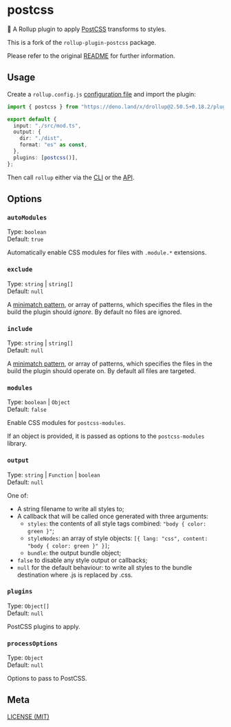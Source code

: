 # postcss

🍣 A Rollup plugin to apply [PostCSS](https://github.com/postcss/postcss)
transforms to styles.

This is a fork of the `rollup-plugin-postcss` package.

Please refer to the original
[README](https://github.com/egoist/rollup-plugin-postcss) for further
information.

## Usage

Create a `rollup.config.js`
[configuration file](https://www.rollupjs.org/guide/en/#configuration-files) and
import the plugin:

```ts
import { postcss } from "https://deno.land/x/drollup@2.50.5+0.18.2/plugins/postcss/mod.ts";

export default {
  input: "./src/mod.ts",
  output: {
    dir: "./dist",
    format: "es" as const,
  },
  plugins: [postcss()],
};
```

Then call `rollup` either via the
[CLI](https://www.rollupjs.org/guide/en/#command-line-reference) or the
[API](https://www.rollupjs.org/guide/en/#javascript-api).

## Options

### `autoModules`

Type: `boolean`<br> Default: `true`

Automatically enable CSS modules for files with `.module.*` extensions.

### `exclude`

Type: `string` | `string[]`<br> Default: `null`

A [minimatch pattern](https://github.com/isaacs/minimatch), or array of
patterns, which specifies the files in the build the plugin should _ignore_. By
default no files are ignored.

### `include`

Type: `string` | `string[]`<br> Default: `null`

A [minimatch pattern](https://github.com/isaacs/minimatch), or array of
patterns, which specifies the files in the build the plugin should operate on.
By default all files are targeted.

### `modules`

Type: `boolean` | `Object`<br> Default: `false`

Enable CSS modules for `postcss-modules`.

If an object is provided, it is passed as options to the `postcss-modules`
library.

### `output`

Type: `string` | `Function` | `boolean`<br> Default: `null`

One of:

- A string filename to write all styles to;
- A callback that will be called once generated with three arguments:
  - `styles`: the contents of all style tags combined:
    `"body { color: green }"`;
  - `styleNodes`: an array of style objects:
    `[{ lang: "css", content: "body { color: green }" }]`;
  - `bundle`: the output bundle object;
- `false` to disable any style output or callbacks;
- `null` for the default behaviour: to write all styles to the bundle
  destination where .js is replaced by .css.

### `plugins`

Type: `Object[]`<br> Default: `null`

PostCSS plugins to apply.

### `processOptions`

Type: `Object`<br> Default: `null`

Options to pass to PostCSS.

## Meta

[LICENSE (MIT)](./LICENSE.md)

